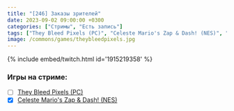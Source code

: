 ```yaml
---
title: "[246] Заказы зрителей"
date: 2023-09-02 09:00:00 +0300
categories: ["Стримы", "Есть запись"]
tags: ["They Bleed Pixels (PC)", "Celeste Mario's Zap & Dash! (NES)", "Игра пройдена"]
image: /commons/games/theybleedpixels.jpg
---
```


{% include embed/twitch.html id='1915219358' %}

### Игры на стриме:
+ [ ] [They Bleed Pixels (PC)](/tags/they-bleed-pixels-pc)
+ [x] [Celeste Mario's Zap & Dash! (NES)](/tags/celeste-mario-s-zap-dash-nes)
